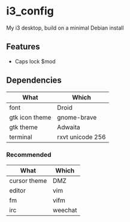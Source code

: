i3_config
=========

My i3 desktop, build on a minimal Debian install

## Features

* Caps lock $mod

## Dependencies

| What | Which |
| ---- | ----- |
| font | Droid |
| gtk icon theme | gnome-brave |
| gtk theme | Adwaita |
| terminal | rxvt unicode 256 |

### Recommended
| What | Which |
| ---- | ----- |
| cursor theme | DMZ |
| editor | vim |
| fm | vifm |
| irc | weechat |
